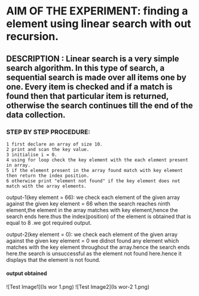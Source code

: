 # AIM OF THE EXPERIMENT:  finding a element using linear search with out recursion.

## DESCRIPTION :  Linear search is a very simple search algorithm. In this type of search, a sequential search is made over all items one by one. Every item is checked and if a match is found then that particular item is returned, otherwise the search continues till the end of the data collection.

### STEP BY STEP PROCEDURE:
    1 first declare an array of size 10.
    2 print and scan the key value.
    3 initialise i = 0.
    4 using for loop check the key element with the each element present in array.
    5 if the element present in the array found match with key element then return the index position.
    6 otherwise print "element not found" if the key element does not match with the array elements.

output-1(key element = 66):
we check each element of the given array against the given key element = 66
when the search reaches ninth element,the element in the array matches with key element,hence the search ends here.thus the index(position) of the element is obtained that is equal to 8 .we got required output.

output-2(key element = 0):
we check each element of the given array against the given key element = 0
we didnot found any element which matches with the key element throughout the array.hence the search ends here.the search is unsuccessful as the element not found here.hence it displays that the element is not found.

#### output obtained

![Test Image1](ls wor 1.png)
![Test Image2](ls wor-2 1.png)
